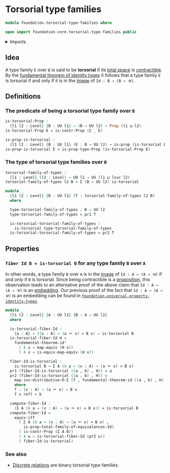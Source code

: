 # Torsorial type families

```agda
module foundation.torsorial-type-families where

open import foundation-core.torsorial-type-families public
```

<details><summary>Imports</summary>

```agda
open import foundation.contractible-types
open import foundation.dependent-pair-types
open import foundation.fundamental-theorem-of-identity-types
open import foundation.logical-equivalences
open import foundation.universal-property-identity-types
open import foundation.universe-levels

open import foundation-core.equivalences
open import foundation-core.identity-types
open import foundation-core.propositions
open import foundation-core.type-theoretic-principle-of-choice
```

</details>

## Idea

A type family `E` over `B` is said to be **torsorial** if its
[total space](foundation.dependent-pair-types.md) is
[contractible](foundation.contractible-types.md). By the
[fundamental theorem of identity types](foundation.fundamental-theorem-of-identity-types.md)
it follows that a type family `E` is torsorial if and only if it is in the
[image](foundation.images.md) of `Id : B → (B → 𝒰)`.

## Definitions

### The predicate of being a torsorial type family over `B`

```agda
is-torsorial-Prop :
  {l1 l2 : Level} {B : UU l1} → (B → UU l2) → Prop (l1 ⊔ l2)
is-torsorial-Prop E = is-contr-Prop (Σ _ E)

is-prop-is-torsorial :
  {l1 l2 : Level} {B : UU l1} (E : B → UU l2) → is-prop (is-torsorial E)
is-prop-is-torsorial E = is-prop-type-Prop (is-torsorial-Prop E)
```

### The type of torsorial type families over `B`

```agda
torsorial-family-of-types :
  {l1 : Level} (l2 : Level) → UU l1 → UU (l1 ⊔ lsuc l2)
torsorial-family-of-types l2 B = Σ (B → UU l2) is-torsorial

module _
  {l1 l2 : Level} {B : UU l1} (T : torsorial-family-of-types l2 B)
  where

  type-torsorial-family-of-types : B → UU l2
  type-torsorial-family-of-types = pr1 T

  is-torsorial-torsorial-family-of-types :
    is-torsorial type-torsorial-family-of-types
  is-torsorial-torsorial-family-of-types = pr2 T
```

## Properties

### `fiber Id B ≃ is-torsorial B` for any type family `B` over `A`

In other words, a type family `B` over `A` is in the
[image](foundation.images.md) of `Id : A → (A → 𝒰)` if and only if `B` is
torsorial. Since being contractible is a
[proposition](foundation.propositions.md), this observation leads to an
alternative proof of the above claim that `Id : A → (A → 𝒰)` is an
[embedding](foundation.embeddings.md). Our previous proof of the fact that
`Id : A → (A → 𝒰)` is an embedding can be found in
[`foundation.universal-property-identity-types`](foundation.universal-property-identity-types.md).

```agda
module _
  {l1 l2 : Level} {A : UU l1} {B : A → UU l2}
  where

  is-torsorial-fiber-Id :
    {a : A} → ((x : A) → (a ＝ x) ≃ B x) → is-torsorial B
  is-torsorial-fiber-Id H =
    fundamental-theorem-id'
      ( λ x → map-equiv (H x))
      ( λ x → is-equiv-map-equiv (H x))

  fiber-Id-is-torsorial :
    is-torsorial B → Σ A (λ a → (x : A) → (a ＝ x) ≃ B x)
  pr1 (fiber-Id-is-torsorial ((a , b) , H)) = a
  pr2 (fiber-Id-is-torsorial ((a , b) , H)) =
    map-inv-distributive-Π-Σ (f , fundamental-theorem-id ((a , b) , H) f)
    where
    f : (x : A) → (a ＝ x) → B x
    f x refl = b

  compute-fiber-Id :
    (Σ A (λ a → (x : A) → (a ＝ x) ≃ B x)) ≃ is-torsorial B
  compute-fiber-Id =
    equiv-iff
      ( Σ A (λ a → (x : A) → (a ＝ x) ≃ B x) ,
        is-prop-total-family-of-equivalences-Id)
      ( is-contr-Prop (Σ A B))
      ( λ u → is-torsorial-fiber-Id (pr2 u))
      ( fiber-Id-is-torsorial)
```

### See also

- [Discrete relations](foundation.discrete-relations.md) are binary torsorial
  type families.
